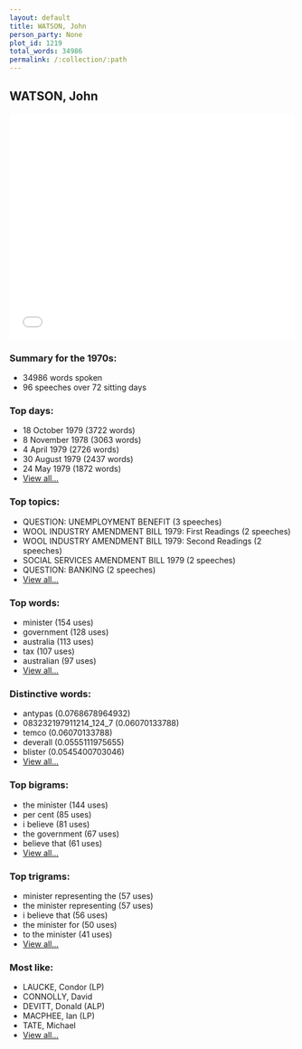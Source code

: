 ```yaml
---
layout: default
title: WATSON, John
person_party: None
plot_id: 1219
total_words: 34986
permalink: /:collection/:path
---
```


## WATSON, John

<iframe width="100%" height="400" frameborder="0" scrolling="no" src="//plot.ly/~wragge/1219.embed"></iframe>


### Summary for the 1970s:

* 34986 words spoken
* 96 speeches over 72 sitting days


### Top days:

* 18 October 1979 (3722 words)
* 8 November 1978 (3063 words)
* 4 April 1979 (2726 words)
* 30 August 1979 (2437 words)
* 24 May 1979 (1872 words)
* [View all...](days/)


### Top topics:

* QUESTION: UNEMPLOYMENT BENEFIT (3 speeches)
* WOOL INDUSTRY AMENDMENT BILL 1979: First Readings (2 speeches)
* WOOL INDUSTRY AMENDMENT BILL 1979: Second Readings (2 speeches)
* SOCIAL SERVICES AMENDMENT BILL 1979 (2 speeches)
* QUESTION: BANKING (2 speeches)
* [View all...](topics/)


### Top words:

* minister (154 uses)
* government (128 uses)
* australia (113 uses)
* tax (107 uses)
* australian (97 uses)
* [View all...](words/)


### Distinctive words:

* antypas (0.0768678964932)
* 083232197911214_124_7 (0.06070133788)
* temco (0.06070133788)
* deverall (0.0555111975655)
* blister (0.0545400703046)
* [View all...](sig_words/)


### Top bigrams:

* the minister (144 uses)
* per cent (85 uses)
* i believe (81 uses)
* the government (67 uses)
* believe that (61 uses)
* [View all...](bigrams/)


### Top trigrams:

* minister representing the (57 uses)
* the minister representing (57 uses)
* i believe that (56 uses)
* the minister for (50 uses)
* to the minister (41 uses)
* [View all...](trigrams/)


### Most like:

* LAUCKE, Condor (LP)
* CONNOLLY, David 
* DEVITT, Donald (ALP)
* MACPHEE, Ian (LP)
* TATE, Michael 
* [View all...](similarities/)
